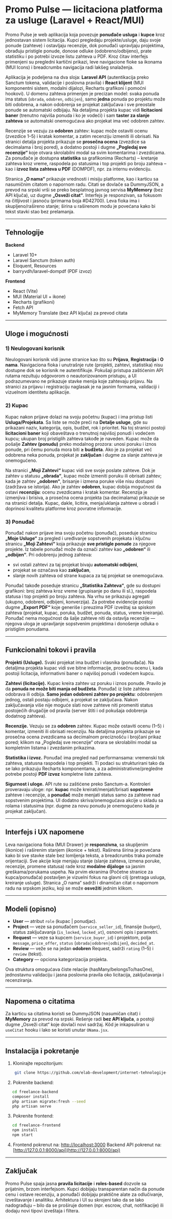# Promo Pulse — licitaciona platforma za usluge (Laravel + React/MUI)

Promo Pulse je web aplikacija koja povezuje **ponuđače usluga** i **kupce** kroz jednostavan sistem licitacija. Kupci pregledaju projekte/usluge, daju svoje ponude (zahteve) i ostavljaju recenzije, dok ponuđači upravljaju projektima, obrađuju pristigle ponude, donose odluke (odobreno/odbijeno), prate statistiku i po potrebi izvoze listu zahteva u PDF. Kroz čitav interfejs primenjeni su pregledni kartični prikazi, leve navigacione fioke sa ikonama (MUI Icons) i breadcrumbs navigacija radi lakšeg snalaženja.

Aplikacija je podeljena na dva sloja: **Laravel API** (autentikacija preko Sanctum tokena, validacije i poslovna pravila) i **React klijent** (MUI komponentni sistem, modalni dijalozi, Recharts grafikoni i pomoćni hookovi). U domenu zahteva primenjen je precizan model: svaka ponuda ima status (`obrada`, `odobren`, `odbijen`), samo **jedna** ponuda po projektu može biti odobrena, a nakon odobrenja se projekat zaključava i sve preostale ponude se automatski odbijaju. Na detaljima projekta kupac vidi **licitacioni baner** (trenutno najviša ponuda i ko je vodeći) i sam **taster za slanje zahteva** se automatski onemogućava ako projekat ima već odobren zahtev.

Recenzije se vezuju za **odobren** zahtev: kupac može ostaviti ocenu (zvezdice 1–5) i kratak komentar, a zatim recenziju izmeniti ili obrisati. Na stranici detalja projekta prikazuje se **prosečna ocena** (zvezdice sa decimalama i broj pored), a dodatno postoji i dugme **„Pogledaj sve recenzije“** koje otvara skrolabilni modal sa svim komentarima i zvezdicama. Za ponuđače je dostupna **statistika** sa grafikonima (Recharts) – kretanje zahteva kroz vreme, raspodela po statusima i top projekti po broju zahteva – kao i **izvoz lista zahteva u PDF** (DOMPDF), npr. za internu evidenciju.

Stranica **„O nama“** prikazuje vrednosti i misiju platforme, kao i karticu sa nasumičnim citatom o napornom radu. Citati se dovlače sa DummyJSON, a prevod na srpski vrši se preko besplatnog javnog servisa **MyMemory** (bez API ključa), uz dugme **„Osveži citat“**. Interfejs je responzivan, sa fokusom na čitljivost i jasnoću (primarna boja #D42700). Leva fioka ima i skupljeno/rašireno stanje; širina u raširenom modu je povećana kako bi tekst stavki stao bez prelamanja.

---

## Tehnologije

**Backend**
- Laravel 10+
- Laravel Sanctum (token auth)
- Eloquent, Resources
- barryvdh/laravel-dompdf (PDF izvoz)

**Frontend**
- React (Vite)
- MUI (Material UI + ikone)
- Recharts (grafikoni)
- Fetch API
- MyMemory Translate (bez API ključa) za prevod citata

---

## Uloge i mogućnosti

### 1) Neulogovani korisnik
Neulogovani korisnik vidi javne stranice kao što su **Prijava**, **Registracija** i **O nama**. Navigaciona fioka i unutrašnje rute (projekti, zahtevi, statistika) nisu dostupne dok se korisnik ne autentifikuje. Pokušaji pristupa zaštićenim API rutama rezultuju odgovorom o neautorizovanom pristupu, a UI podrazumevano ne prikazuje stavke menija koje zahtevaju prijavu. Na stranici za prijavu i registraciju naglasak je na jasnim formama, validaciji i vizuelnom identitetu aplikacije.

### 2) Kupac
Kupac nakon prijave dolazi na svoju početnu (kupac) i ima pristup listi **Usluga/Projekata**. Sa liste se može preći na **Detalje usluge**, gde su prikazani naziv, kategorija, opis, budžet, rok i prioritet. Na toj stranici postoji **licitacioni baner** koji obaveštava o trenutnoj najvišoj ponudi i vodećem kupcu; ukupan broj pristiglih zahteva takođe je naveden. Kupac može da pošalje **Zahtev (ponudu)** preko modalnog prozora: unosi poruku i iznos ponude, pri čemu ponuda mora biti **≥ budžeta**. Ako je za projekat već odobrena neka ponuda, projekat je **zaključan** i dugme za slanje zahteva je onemogućeno.

Na stranici **„Moji Zahtevi“** kupac vidi sve svoje poslate zahteve. Dok je zahtev u statusu **„obrada“**, kupac može izmeniti poruku ili obrisati zahtev; kada je zahtev **„odobren“**, brisanje i izmena poruke više nisu dostupni (zadržava se istorija). Ako je zahtev **odobren**, kupac dobija mogućnost da ostavi **recenziju**: ocenu zvezdicama i kratak komentar. Recenzija je izmenjiva i brisiva, a prosečna ocena projekta (sa decimalama) prikazuje se na stranici detalja. Kupac, dakle, licitira, menja/uklanja zahteve u obradi i doprinosi kvalitetu platforme kroz povratne informacije.

### 3) Ponuđač
Ponuđač nakon prijave ima svoju početnu (ponuđač), poseduje stranicu **„Moje Usluge“** za pregled i uređivanje sopstvenih projekata i ključnu stranicu **„Moji Zahtevi“** koja prikazuje **sve pristigle ponude** za njegove projekte. Iz tabele ponuđač može da označi zahtev kao **„odobren“** ili **„odbijen“**. Pri odobrenju jednog zahteva:
- svi ostali zahtevi za taj projekat bivaju **automatski odbijeni**,
- projekat se označava kao **zaključan**,
- slanje novih zahteva od strane kupaca za taj projekat se onemogućava.

Ponuđač takođe poseduje stranicu **„Statistika Zahteva“**, gde su dostupni grafikoni: broj zahteva kroz vreme (grupisanje po danu ili sl.), raspodela statusa i top projekti po broju zahteva. Na vrhu se prikazuju agregati (ukupno, odobreni, odbijeni, konverzija). Za potrebe evidencije postoji dugme **„Export PDF“** koje generiše i preuzima PDF izveštaj sa spiskom zahteva (projekat, kupac, poruka, budžet, ponuda, status, vreme kreiranja). Ponuđač nema mogućnost da šalje zahteve niti da ostavlja recenzije — njegova uloga je upravljanje sopstvenim projektima i donošenje odluka o pristiglim ponudama.

---

## Funkcionalni tokovi i pravila

**Projekti (Usluge).** Svaki projekat ima budžet i vlasnika (ponuđača). Na detaljima projekta kupac vidi sve bitne informacije, prosečnu ocenu i, kada postoji licitacija, informativni baner o najvišoj ponudi i vodećem kupcu.

**Zahtevi (licitacije).** Kupac kreira zahtev uz poruku i iznos ponude. Pravilo je da **ponuda ne može biti manja od budžeta**. Ponuđač iz liste zahteva odobrava ili odbija. **Samo jedan odobreni zahtev po projektu**: odobrenjem jednog, ostali postaju odbijeni, a projekat se zaključava. Nakon zaključavanja više nije moguće slati nove zahteve niti promeniti status postojećih drugačije od pravila (server štiti i od pokušaja odobrenja dodatnog zahteva).

**Recenzije.** Vezuju se za **odobren** zahtev. Kupac može ostaviti ocenu (1–5) i komentar, izmeniti ili obrisati recenziju. Na detaljima projekta prikazuje se prosečna ocena zvezdicama sa decimalnom preciznošću i brojčani prikaz pored; klikom na „Pogledaj sve recenzije“ otvara se skrolabilni modal sa kompletnim listama i zvezdanim prikazima.

**Statistika i izvoz.** Ponuđač ima pregled nad performansama: vremenski tok zahteva, statusna raspodela i top projekti. Ti podaci su strukturirani tako da se lako prikazuju Recharts komponentama, a za administrativne/pregledne potrebe postoji **PDF izvoz** kompletne liste zahteva.

**Sigurnost i uloge.** API rute su zaštićene preko Sanctum-a. Kontroleri proveravaju uloge: npr. **kupac** može kreirati/menjati/brisati **sopstvene** zahteve i recenzije, a **ponuđač** može menjati status samo za zahteve nad sopstvenim projektima. UI dodatno skriva/onemogućava akcije u skladu sa rolama i statusima (npr. dugme za novu ponudu je onemogućeno kada je projekat zaključan).

---

## Interfejs i UX napomene

Leva navigaciona fioka (MUI Drawer) je **responzivna**, sa skupljenim (ikonice) i raširenim stanjem (ikonice + tekst). Raširena širina je povećana kako bi sve stavke stale bez lomljenja teksta, a breadcrumbs traka pomaže orijentaciji. Sve akcije koje menjaju stanje (slanje zahteva, izmena poruke, recenzije, promene statusa) rade kroz **modalne dijaloge** sa jasnim greškama/porukama uspeha. Na prvim ekranima (Početne stranice za kupca/ponuđača) postavljen je vizuelni fokus na glavni cilj (pretraga usluga, kreiranje usluge). Stranica „O nama“ sadrži i dinamičan citat o napornom radu na srpskom jeziku, koji se može **osvežiti** jednim klikom.

---

## Modeli (opisno)

- **User** — atribut `role` (kupac | ponudjac).  
- **Project** — veze sa ponuđačem (`service_seller_id`), finansije (`budget`), status zaključavanja (`is_locked`, `locked_at`), osnovni opis i parametri.  
- **Request** — veze sa kupcem (`service_buyer_id`) i projektom, polja `message`, `price_offer`, `status` (`obrada|odobren|odbijen`), `decided_at`.  
- **Review** — veže se na jedan **odobren** Request, sadrži `rating` (1–5) i `review` (tekst).  
- **Category** — opciona kategorizacija projekta.

Ova struktura omogućava čiste relacije (hasMany/belongsTo/hasOne), jednostavnu validaciju i jasna poslovna pravila oko licitacija, zaključavanja i recenziranja.

---

## Napomena o citatima

Za karticu sa citatima koristi se DummyJSON (nasumičan citat) i **MyMemory** za prevod na srpski. Rešenje radi **bez API ključa**, a postoji dugme „Osveži citat“ koje dovlači novi sadržaj. Kôd je inkapsuliran u `useCitat` hooku i lako se koristi unutar `ONama.jsx`.

---

Instalacija i pokretanje
---------------------------

1. Klonirajte repozitorijum:
```bash
    git clone https://github.com/elab-development/internet-tehnologije-2024-projekat-freelance_aplikacija_20200114_20200233.git
```
2. Pokrenite backend:
```bash
   cd freelance-backend
   composer install
   php artisan migrate:fresh --seed
   php artisan serve
```
    
3. Pokrenite frontend:
```bash
   cd freelance-frontend
   npm install
   npm start
```
    
4.  Frontend pokrenut na: [http://localhost:3000](http://localhost:3000) Backend API pokrenut na: [http://127.0.0.1:8000/api](http://127.0.0.1:8000/api)

---

## Zaključak

Promo Pulse spaja jasna **pravila licitacije** i **roles-based** dozvole sa prijatnim, brzom interfejsom. Kupci dobijaju transparentan način da ponude cenu i ostave recenziju, a ponuđači dobijaju praktične alate za odlučivanje, izveštavanje i analitiku. Arhitektura i UI su skrojeni tako da se lako nadograđuju – bilo da se proširuje domen (npr. escrow, chat, notifikacije) ili dodaju novi tipovi izveštaja i filtera.
